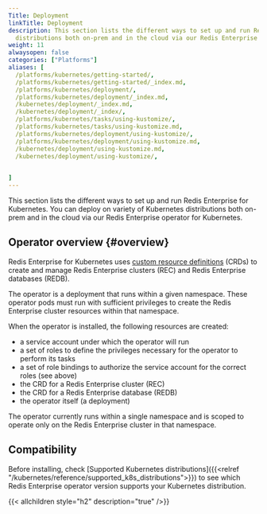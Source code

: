 ```yaml
---
Title: Deployment
linkTitle: Deployment
description: This section lists the different ways to set up and run Redis Enterprise for Kubernetes. You can deploy on variety of Kubernetes   
  distributions both on-prem and in the cloud via our Redis Enterprise operator for Kubernetes.
weight: 11
alwaysopen: false
categories: ["Platforms"]
aliases: [
  /platforms/kubernetes/getting-started/,
  /platforms/kubernetes/getting-started/_index.md,
  /platforms/kubernetes/deployment/,
  /platforms/kubernetes/deployment/_index.md,
  /kubernetes/deployment/_index.md,
  /kubernetes/deployment/_index/,
  /platforms/kubernetes/tasks/using-kustomize/, 
  /platforms/kubernetes/tasks/using-kustomize.md,
  /platforms/kubernetes/deployment/using-kustomize/, 
  /platforms/kubernetes/deployment/using-kustomize.md,
  /kubernetes/deployment/using-kustomize.md,
  /kubernetes/deployment/using-kustomize/,
  

]
---
```


This section lists the different ways to set up and run Redis Enterprise for Kubernetes. You can deploy on variety of Kubernetes distributions both on-prem and in the cloud via our Redis Enterprise operator for Kubernetes.

## Operator overview {#overview}

Redis Enterprise for Kubernetes uses [custom resource definitions](https://kubernetes.io/docs/concepts/extend-kubernetes/api-extension/custom-resources/#customresourcedefinitions) (CRDs) to create and manage Redis Enterprise clusters (REC) and Redis Enterprise databases (REDB).

The operator is a deployment that runs within a given namespace. These operator pods must run with sufficient privileges to create the Redis Enterprise cluster resources within that namespace.

When the operator is installed, the following resources are created:

* a service account under which the operator will run
* a set of roles to define the privileges necessary for the operator to perform its tasks
* a set of role bindings to authorize the service account for the correct roles (see above)
* the CRD for a Redis Enterprise cluster (REC)
* the CRD for a Redis Enterprise database (REDB)
* the operator itself (a deployment)

The operator currently runs within a single namespace and is scoped to operate only on the Redis Enterprise cluster in that namespace.

## Compatibility

Before installing, check [Supported Kubernetes distributions]({{<relref "/kubernetes/reference/supported_k8s_distributions">}}) to see which Redis Enterprise operator version supports your Kubernetes distribution.

{{< allchildren style="h2" description="true" />}}
